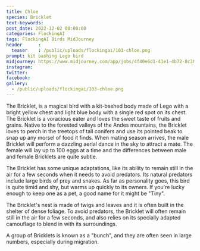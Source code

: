 ```yaml
---
title: Chloe
species: Bricklet
text-keywords: 
post_date: 2022-12-02 00:00:00
categories: FlockingAI
tags: FlockingAI Birds MidJourney 
header      :
  teaser    : /public/uploads/flockingai/103-chloe.png
prompt: kit bashing Lego bird
midjourney: https://www.midjourney.com/app/jobs/4f40e6d1-41e1-4b72-8c38-b20ebe81a8d9
instagram: 
twitter: 
facebook: 
gallery: 
  - /public/uploads/flockingai/103-chloe.png
---
```


The Bricklet, is a magical bird with a kit-bashed body made of Lego with a bright yellow chest and light blue body with a single red spot on its chest. The Bricklet is a voracious eater and loves the sweet taste of fruits and grains. Native to the forested valleys of the Andes mountains, the Bricklet loves to perch in the treetops of tall conifers and use its pointed beak to snap up any morsel of food it finds. When mating season arrives, the male Bricklet will perform a dazzling aerial dance in the sky to attract a mate. The female will lay up to 100 eggs at a time and the differences between male and female Bricklets are quite subtle.

The Bricklet has some unique adaptations, like its ability to remain still in the air for a few seconds when it needs to avoid predators. Its natural predators include large birds of prey and snakes. As far as personality goes, this bird is quite timid and shy, but warms up quickly to its owners. If you're lucky enough to keep one as a pet, a good name for it might be "Tiny".

The Bricklet's nest is made of twigs and leaves and it is often built in the shelter of dense foliage. To avoid predators, the Bricklet will often remain still in the air for a few seconds, and also relies on its specially adapted camouflage to blend in with its surroundings.

A group of Bricklets is known as a "bunch", and they are often seen in large numbers, especially during migration.


